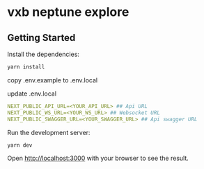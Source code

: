 # vxb neptune explore 


## Getting Started  

Install the dependencies:

```bash
yarn install
```

copy .env.example to .env.local

update .env.local

```yaml
NEXT_PUBLIC_API_URL=<YOUR_API_URL> ## Api URL
NEXT_PUBLIC_WS_URL=<YOUR_WS_URL> ## Websocket URL
NEXT_PUBLIC_SWAGGER_URL=<YOUR_SWAGGER_URL> ## Api swagger URL
``` 

Run the development server:

```bash 
yarn dev
```

Open [http://localhost:3000](http://localhost:3000) with your browser to see the result.
